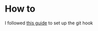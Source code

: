 # How to
I followed [this guide](https://coderwall.com/p/jp7d5q/create-a-global-git-commit-hook) to set up the git hook



